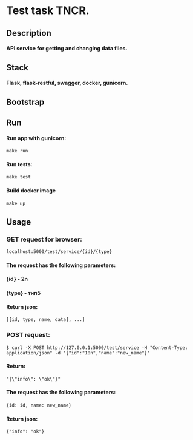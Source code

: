 # Test task TNCR.
## Description
#### API service for getting and changing data files.
## Stack
#### Flask, flask-restful, swagger, docker, gunicorn.
## Bootstrap
## Run
#### Run app with gunicorn:
```
make run
```
#### Run tests:
```
make test
```
#### Build docker image
```
make up
```
## Usage
### GET request for browser:
```
localhost:5000/test/service/{id}/{type}
```
#### The request has the following parameters:
#### {id} - 2n
#### {type} - тип5
#### Return json:
```
[[id, type, name, data], ...]
```
### POST request:
```
$ curl -X POST http://127.0.0.1:5000/test/service -H "Content-Type: application/json" -d '{"id":"10n","name":"new_name"}'
```
#### Return:
```
"{\"info\": \"ok\"}"
```
#### The request has the following parameters:

```
{id: id, name: new_name}
```
#### Return json:
```
{"info": "ok"}
```